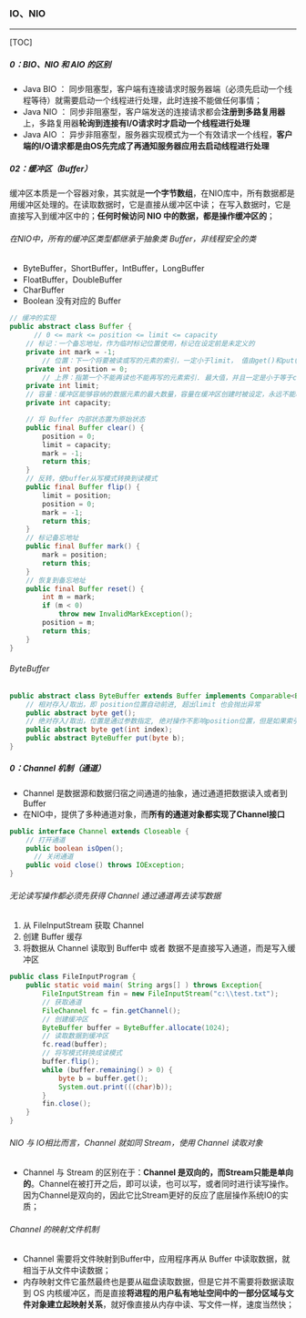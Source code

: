 ### IO、NIO

------

[TOC]


##### 0：BIO、NIO 和 AIO 的区别

- Java BIO ： 同步阻塞型，客户端有连接请求时服务器端（必须先启动一个线程等待）就需要启动一个线程进行处理，此时连接不能做任何事情；
- Java NIO ： 同步非阻塞型，客户端发送的连接请求都会**注册到多路复用器**上，多路复用器**轮询到连接有I/O请求时才启动一个线程进行处理**
- Java AIO ： 异步非阻塞型，服务器实现模式为一个有效请求一个线程，**客户端的I/O请求都是由OS先完成了再通知服务器应用去启动线程进行处理**

##### 02：缓冲区（Buffer）

​	缓冲区本质是一个容器对象，其实就是**一个字节数组**，在NIO库中，所有数据都是用缓冲区处理的。在读取数据时，它是直接从缓冲区中读； 在写入数据时，它是直接写入到缓冲区中的；**任何时候访问 NIO 中的数据，都是操作缓冲区的**；

###### 在NIO中，所有的缓冲区类型都继承于抽象类 Buffer，非线程安全的类

- ByteBuffer，ShortBuffer，IntBuffer，LongBuffer
- FloatBuffer，DoubleBuffer
- CharBuffer
- Boolean 没有对应的 Buffer

```java
// 缓冲的实现
public abstract class Buffer {
	  // 0 <= mark <= position <= limit <= capacity 
    // 标记：一个备忘地址，作为临时标记位置使用，标记在设定前是未定义的
    private int mark = -1;
		// 位置：下一个将要被读或写的元素的索引，一定小于limit， 值由get()和put()方法的调用来更新
    private int position = 0;
		// 上界：指第一个不能再读也不能再写的元素索引. 最大值，并且一定是小于等于capacity的
    private int limit;
    // 容量：缓冲区能够容纳的数据元素的最大数量，容量在缓冲区创建时被设定，永远不能改变
    private int capacity;

  	// 将 Buffer 内部状态置为原始状态
  	public final Buffer clear() {
        position = 0;
        limit = capacity;
        mark = -1;
        return this;
    }
  	// 反转，使buffer从写模式转换到读模式
  	public final Buffer flip() {
        limit = position;
        position = 0;
        mark = -1;
        return this;
    }
  	// 标记备忘地址
  	public final Buffer mark() {
        mark = position;
        return this;
    }
  	// 恢复到备忘地址
    public final Buffer reset() {
        int m = mark;
        if (m < 0)
            throw new InvalidMarkException();
        position = m;
        return this;
    }
}
```

###### ByteBuffer

```java
public abstract class ByteBuffer extends Buffer implements Comparable<ByteBuffer>{
    // 相对存入/取出，即 position位置自动前进, 超出limit 也会抛出异常
    public abstract byte get();
    // 绝对存入/取出，位置是通过参数指定, 绝对操作不影响position位置，但是如果索引位置超出limit，则会抛出IndexOutOfBoundsException；
    public abstract byte get(int index);
    public abstract ByteBuffer put(byte b);
}
```

##### 0：Channel 机制（通道）

- Channel 是数据源和数据归宿之间通道的抽象，通过通道把数据读入或者到 Buffer
- 在NIO中，提供了多种通道对象，而**所有的通道对象都实现了Channel接口**

```java
public interface Channel extends Closeable {
    // 打开通道
    public boolean isOpen();
	  // 关闭通道
    public void close() throws IOException;
}
```

###### 无论读写操作都必须先获得 Channel 通过通道再去读写数据 

1. 从 FileInputStream 获取 Channel
2. 创建 Buffer 缓存
3. 将数据从 Channel 读取到 Buffer中 或者 数据不是直接写入通道，而是写入缓冲区 

```java
public class FileInputProgram {  
    public static void main( String args[] ) throws Exception{  
        FileInputStream fin = new FileInputStream("c:\\test.txt");  
        // 获取通道
        FileChannel fc = fin.getChannel();
        // 创建缓冲区
        ByteBuffer buffer = ByteBuffer.allocate(1024);  
        // 读取数据到缓冲区
        fc.read(buffer);
        // 将写模式转换成读模式
        buffer.flip();  
        while (buffer.remaining() > 0) { 
            byte b = buffer.get();  
            System.out.print(((char)b));  
        }  
        fin.close();
    }  
}
```

###### NIO 与 IO相比而言，Channel 就如同 Stream，使用 Channel 读取对象

- Channel 与 Stream 的区别在于：**Channel 是双向的，而Stream只能是单向的**。Channel在被打开之后，即可以读，也可以写，或者同时进行读写操作。 因为Channel是双向的，因此它比Stream更好的反应了底层操作系统IO的实质；

###### Channel 的映射文件机制

- Channel 需要将文件映射到Buffer中，应用程序再从 Buffer 中读取数据，就相当于从文件中读数据；
- 内存映射文件它虽然最终也是要从磁盘读取数据，但是它并不需要将数据读取到 OS 内核缓冲区，而是直接**将进程的用户私有地址空间中的一部分区域与文件对象建立起映射关系**，就好像直接从内存中读、写文件一样，速度当然快；

